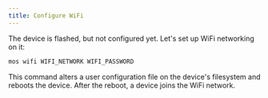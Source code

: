 ```yaml
---
title: Configure WiFi
---
```


The device is flashed, but not configured yet.
Let's set up WiFi networking on it:

```bash
mos wifi WIFI_NETWORK WIFI_PASSWORD
```

This command alters a user configuration file on the device's filesystem
and reboots the device. After the reboot, a device joins the WiFi network.
